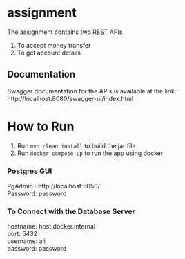 # assignment

The assignment contains two REST APIs
  1) To accept money transfer
  2) To get account details

<h2>Documentation</h2>

Swagger documentation for the APIs is available at the link : http://localhost:8080/swagger-ui/index.html

<h1>How to Run</h1>

1) Run `mvn clean install` to build the jar file
2) Run `docker compose up` to run the app using docker

<h3>Postgres GUI</h3>

PgAdmin : http://localhost:5050/ <br/>
Password: password

<h3>To Connect with the Database Server</h3>

hostname: host.docker.internal <br/>
port: 5432 <br/>
username: ali <br/>
password: password 

